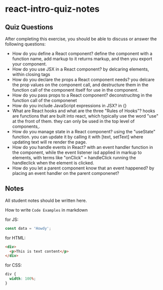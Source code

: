 # react-intro-quiz-notes

## Quiz Questions

After completing this exercise, you should be able to discuss or answer the following questions:

- How do you define a React component?
  define the component with a function name, add markup to it returns markup, and then you export your component.
- How do you use JSX in a React component?
  by delcaring elements, within closing tags
- How do you declare the props a React component needs?
  you delcare the prop values on the component call, and destructure them in the function call of the component itself for use in the component.
- How do you pass props to a React component?
  deconstrucitng in the function call of the componenet
- How do you include JavaScript expressions in JSX?
  in {}
- What are React hooks and what are the three "Rules of Hooks"?
  hooks are functions that are built into react, which typically use the word "use" at the front of them. they can only be used in the top level of components,.
- How do you manage state in a React component?
  using the "useState" function. you can update it by calling it with [text, setText] where updating text will re render the page.
- How do you handle events in React?
  with an event handler function in the component, while the event listener isd applied in markup to elements, with terms like "onClick" = handleClick running the handleclick when the element is clicked.
- How do you let a parent component know that an event happened?
  by placing an event handler on the parent componenet?

## Notes

All student notes should be written here.

How to write `Code Examples` in markdown

for JS:

```javascript
const data = 'Howdy';
```

for HTML:

```html
<div>
  <p>This is text content</p>
</div>
```

for CSS:

```css
div {
  width: 100%;
}
```
